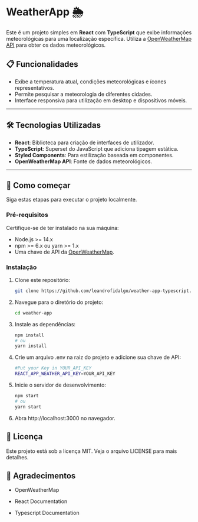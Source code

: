 # WeatherApp 🌦️

Este é um projeto simples em **React** com **TypeScript** que exibe informações meteorológicas para uma localização específica. Utiliza a [OpenWeatherMap API](https://openweathermap.org/api) para obter os dados meteorológicos.

## 📋 Funcionalidades

- Exibe a temperatura atual, condições meteorológicas e ícones representativos.
- Permite pesquisar a meteorologia de diferentes cidades.
- Interface responsiva para utilização em desktop e dispositivos móveis.

---

## 🛠️ Tecnologias Utilizadas

- **React**: Biblioteca para criação de interfaces de utilizador.
- **TypeScript**: Superset do JavaScript que adiciona tipagem estática.
- **Styled Components**: Para estilização baseada em componentes.
- **OpenWeatherMap API**: Fonte de dados meteorológicos.

---

## 🚀 Como começar

Siga estas etapas para executar o projeto localmente.

### Pré-requisitos

Certifique-se de ter instalado na sua máquina:

- Node.js >= 14.x
- npm >= 6.x ou yarn >= 1.x
- Uma chave de API da [OpenWeatherMap](https://openweathermap.org/api).

### Instalação

1. Clone este repositório:

   ```bash
   git clone https://github.com/leandrofidalgo/weather-app-typescript.git

2. Navegue para o diretório do projeto:

   ```bash
   cd weather-app

3. Instale as dependências:

   ```bash
   npm install
   # ou
   yarn install

4. Crie um arquivo .env na raiz do projeto e adicione sua chave de API:

   ```bash
   #Put your Key in YOUR_API_KEY
   REACT_APP_WEATHER_API_KEY=YOUR_API_KEY

5. Inicie o servidor de desenvolvimento:

   ````bash
   npm start
   # ou
   yarn start

6. Abra http://localhost:3000 no navegador.

## 📄 Licença

Este projeto está sob a licença MIT. Veja o arquivo LICENSE para mais detalhes.

## 🌟 Agradecimentos

- OpenWeatherMap

- React Documentation

- Typescript Documentation
